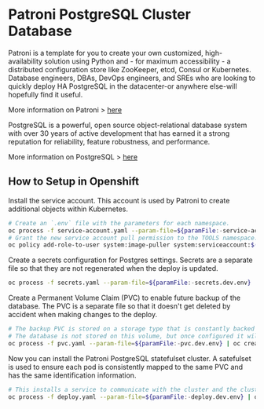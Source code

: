 # Patroni PostgreSQL Cluster Database

Patroni is a template for you to create your own customized, high-availability solution using Python and - for maximum accessibility - a distributed configuration store like ZooKeeper, etcd, Consul or Kubernetes. Database engineers, DBAs, DevOps engineers, and SREs who are looking to quickly deploy HA PostgreSQL in the datacenter-or anywhere else-will hopefully find it useful.

More information on Patroni > [here](https://patroni.readthedocs.io/en/latest/)

PostgreSQL is a powerful, open source object-relational database system with over 30 years of active development that has earned it a strong reputation for reliability, feature robustness, and performance.

More information on PostgreSQL > [here](https://www.postgresql.org/)

## How to Setup in Openshift

Install the service account.
This account is used by Patroni to create additional objects within Kubernetes.

```bash
# Create an `.env` file with the parameters for each namespace.
oc process -f service-account.yaml --param-file=${paramFile:-service-account.dev.env} | oc create --save-config=true -f -
# Grant the new service account pull permission to the TOOLS namespace.
oc policy add-role-to-user system:image-puller system:serviceaccount:$(oc project --short):${nameOfServiceAccount:tno} -n 9b301c-tools
```

Create a secrets configuration for Postgres settings.
Secrets are a separate file so that they are not regenerated when the deploy is updated.

```bash
oc process -f secrets.yaml --param-file=${paramFile:-secrets.dev.env} | oc create --save-config=true -f -
```

Create a Permanent Volume Claim (PVC) to enable future backup of the database.
The PVC is a separate file so that it doesn't get deleted by accident when making changes to the deploy.

```bash
# The backup PVC is stored on a storage type that is constantly backed up by the Exchange Lab.
# The database is not stored on this volume, but once configured it will place backups on this volume.
oc process -f pvc.yaml --param-file=${paramFile:-pvc.dev.env} | oc create --save-config=true -f -
```

Now you can install the Patroni PostgreSQL statefulset cluster.
A satefulset is used to ensure each pod is consistently mapped to the same PVC and has the same identification information.

```bash
# This installs a service to communicate with the cluster and the cluster itself.
oc process -f deploy.yaml --param-file=${paramFile:-deploy.dev.env} | oc create --save-config=true -f -
```
